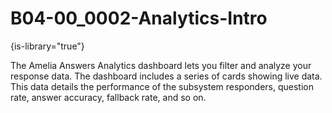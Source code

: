 # B04-00_0002-Analytics-Intro

{is-library="true"}

<snippet id="B04-00_0002-Analytics-Intro_snippet">



The Amelia Answers Analytics dashboard lets you filter and analyze your response data. The dashboard includes a series of cards showing live data. This data details the performance of the subsystem responders, question rate, answer accuracy, fallback rate, and so on.


</snippet>